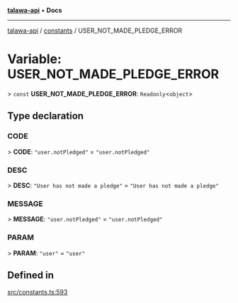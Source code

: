 [**talawa-api**](../../README.md) • **Docs**

***

[talawa-api](../../modules.md) / [constants](../README.md) / USER\_NOT\_MADE\_PLEDGE\_ERROR

# Variable: USER\_NOT\_MADE\_PLEDGE\_ERROR

\> `const` **USER\_NOT\_MADE\_PLEDGE\_ERROR**: `Readonly`\<`object`\>

## Type declaration

### CODE

\> **CODE**: `"user.notPledged"` = `"user.notPledged"`

### DESC

\> **DESC**: `"User has not made a pledge"` = `"User has not made a pledge"`

### MESSAGE

\> **MESSAGE**: `"user.notPledged"` = `"user.notPledged"`

### PARAM

\> **PARAM**: `"user"` = `"user"`

## Defined in

[src/constants.ts:593](https://github.com/PalisadoesFoundation/talawa-api/blob/f4877b986932181336f42a7336754de05976cd97/src/constants.ts#L593)
